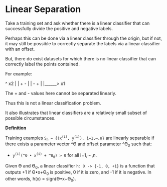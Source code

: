 # Linear Separation

Take a training set and ask whether there is a linear classifier that can successfully divide the positive and negative labels.

Perhaps this can be done via a linear classifier through the origin, but if not, it may still be possible to correctly separate the labels via a linear classifier with an offset.

But, there do exist datasets for which there is no linear classifier that can correctly label the points contained.

For example:

^ x2
|
| \+ \-
|
| \- \+
|
|\_\_\_\_\_\_> x1

The + and - values here cannot be separated linearly.

Thus this is not a linear classification problem.

It also illustrates that linear classifiers are a relatively small subset of possible circumstances.

**Definition**

Training examples `S`<sub>`n`</sub>` = {(x`<sup>`(i)`</sup>`, y`<sup>`(i)`</sup>`), i=1,⋯,n}` are linearly separable if there exists a parameter vector ^ϴ and offset parameter ^ϴ<sub>0</sub> such that:

- `y`<sup>`(i)`</sup>`(^ϴ • x`<sup>`(i)`</sup>` + ^ϴ`<sub>`0`</sub>`) > 0` for all i=1,⋯,n.

Given ϴ and ϴ<sub>0</sub>, a linear classifier `h: X -> {-1, 0, +1}` is a function that outputs +1 if ϴ•x+ϴ<sub>0</sub> is positive, 0 if it is zero, and -1 if it is negative. In other words, h(x) = sign(ϴ•x+ϴ<sub>0</sub>).
